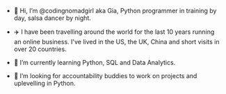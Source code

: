 - 👋 Hi, I’m @codingnomadgirl aka Gia, Python programmer in training by day, salsa dancer by night. 

- ✈️  I have been travelling around the world for the last 10 years running an online business. I've lived in the US, the UK, China and short visits in over 20 countries.

- 🌱 I’m currently learning Python, SQL and Data Analytics. 

- 💞️ I’m looking for accountability buddies to work on projects and uplevelling in Python.


<!---
codingnomadgirl/codingnomadgirl is a ✨ special ✨ repository because its `README.md` (this file) appears on your GitHub profile.
You can click the Preview link to take a look at your changes.
--->
